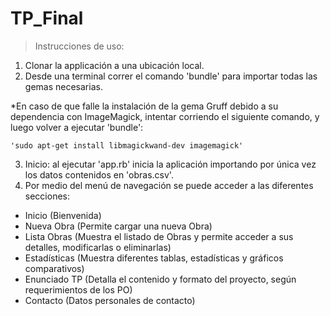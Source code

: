 # TP_Final


>Instrucciones de uso:

1) Clonar la applicación a una ubicación local.
2) Desde una terminal correr el comando 'bundle' para importar todas las gemas necesarias.
  
  *En caso de que falle la instalación de la gema Gruff debido a su dependencia con ImageMagick, intentar corriendo el siguiente comando, y luego volver a ejecutar 'bundle':

    'sudo apt-get install libmagickwand-dev imagemagick'


3) Inicio: al ejecutar 'app.rb' inicia la aplicación importando por única vez los datos contenidos en 'obras.csv'.
4) Por medio del menú de navegación se puede acceder a las diferentes secciones: 

  * Inicio (Bienvenida)
  * Nueva Obra (Permite cargar una nueva Obra)
  * Lista Obras (Muestra el listado de Obras y permite acceder a sus detalles, modificarlas o eliminarlas)
  * Estadísticas (Muestra diferentes tablas, estadísticas y gráficos comparativos)
  * Enunciado TP (Detalla el contenido y formato del proyecto, según requerimientos de los PO)
  * Contacto (Datos personales de contacto)
